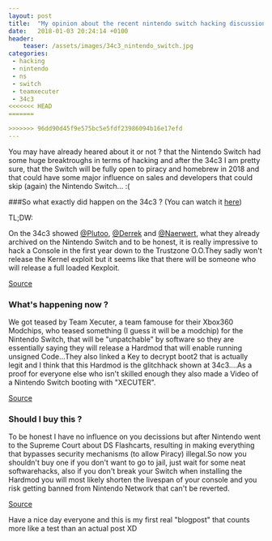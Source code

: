 ```yaml
---
layout: post
title:  "My opinion about the recent nintendo switch hacking discussion"
date:   2018-01-03 20:24:14 +0100
header:
	teaser: /assets/images/34c3_nintendo_switch.jpg
categories:
 - hacking
 - nintendo
 - ns
 - switch
 - teamxecuter
 - 34c3
<<<<<<< HEAD
=======

>>>>>>> 96dd90d45f9e575bc5e5fdf23986094b16e17efd
---
```


You may have already heared about it or not ? that the Nintendo Switch had some huge breaktroughs in terms of hacking and after the 34c3 I am pretty sure, that the Switch will be fully open to piracy and homebrew in 2018 and that could have some major influence on sales and developers that could skip (again) the Nintendo Switch... :(

###So what exactly did happen on the 34c3 ? (You can watch it [here](https://www.youtube.com/watch?v=AAbtGz8dHKc))

TL;DW:

On the 34c3 showed [@Plutoo](https://twitter.com/qlutoo), [@Derrek](https://twitter.com/derrekr6) and [@Naerwert](https://twitter.com/naehrwert), what they already archived on the Nintendo Switch and to be honest, it is really impressive to hack a Console in the first year down to the Trustzone O.O.They sadly won't release the Kernel exploit but it seems like that there will be someone who will release a full loaded Kexploit.

[Source](http://wololo.net/2017/12/29/nintendo-switch-kernel-exploit-34c3-presentation-nvidia-backdoored/) 

### What's happening now ?

We got teased by Team Xecuter, a team famouse for their Xbox360 Modchips, who teased something (I guess it will be a modchip) for the Nintendo Switch, that will be "unpatchable" by software so they are essentially saying they will release a Hardmod that will enable running unsigned Code...They also linked a Key to decrypt boot2 that is actually legit and I think that this Hardmod is the glitchhack shown at 34c3....As a proof for everyone else who isn't skilled enough they also made a Video of a Nintendo Switch booting with "XECUTER".

[Source](http://team-xecuter.com/team-xecuter-coming-to-your-nintendo-switch-console/)

### Should I buy this ?

To be honest I have no influence on you decissions but after Nintendo went to the Supreme Court about DS Flashcarts, resulting in making everything that bypasses security mechanisms (to allow Piracy) illegal.So now you shouldn't buy one if you don't want to go to jail, just wait for some neat softwarehacks, also if you don't break your Switch when installing the Hardmod you will most likely shorten the livespan of your console and you risk getting banned from Nintendo Network that can't be reverted.

[Source](https://www.nintendo.co.jp/corporate/release/2016/160119.html)



Have a nice day everyone and this is my first real "blogpost" that counts more like a test than an actual post XD

